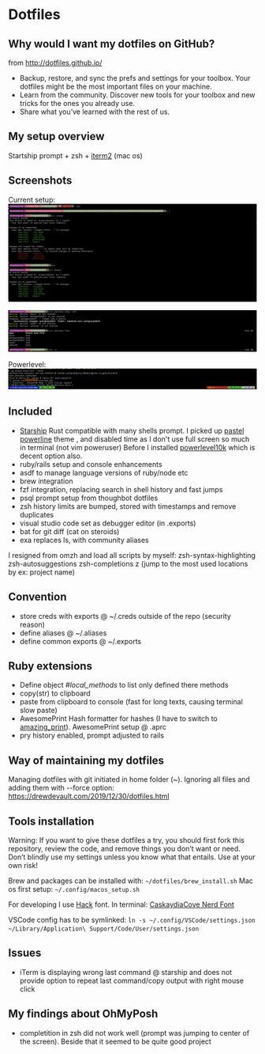 # Dotfiles


## Why would I want my dotfiles on GitHub?
from http://dotfiles.github.io/

* Backup, restore, and sync the prefs and settings for your toolbox. Your dotfiles might be the most important files on your machine.
* Learn from the community. Discover new tools for your toolbox and new tricks for the ones you already use.
* Share what you’ve learned with the rest of us.

## My setup overview
Startship prompt + zsh + [iterm2](https://iterm2.com/features.html) (mac os)

## Screenshots
Current setup:
![With ruby version indicator](./.pictures/starship.png)

![With took right prompt](./.pictures/starshipRight.png)

Powerlevel:
![Powerlevel before](./.pictures/powerlevel.png)

## Included
- [Starship](https://starship.rs) Rust compatible with many shells prompt. 
I picked up [pastel powerline](https://starship.rs/presets/#pastel-powerline) theme , and disabled time as I don't use full screen so much in terminal (not vim poweruser)
Before I installed [powerlevel10k](https://github.com/romkatv/powerlevel10k) which is decent option also.
- ruby/rails setup and console enhancements
- asdf to manage language versions of ruby/node etc
- brew integration
- fzf integration, replacing search in shell history and fast jumps
- psql prompt setup from thoughbot dotfiles
- zsh history limits are bumped, stored with timestamps and remove duplicates
- visual studio code set as debugger editor (in .exports)
- bat for git diff (cat on steroids)
- exa replaces ls, with community aliases

I resigned from omzh and load all scripts by myself:
zsh-syntax-highlighting
zsh-autosuggestions
zsh-completions
z (jump to the most used locations by ex: project name)

## Convention
- store creds with exports @ ~/.creds outside of the repo (security reason)
- define aliases @ ~/.aliases
- define common exports @ ~/.exports

## Ruby extensions
- Define object _#local_methods_ to list only defined there methods
- copy(str) to clipboard
- paste from clipboard to console (fast for long texts, causing terminal slow paste)
- AwesomePrint Hash formatter for hashes (I have to switch to [amazing_print](https://github.com/amazing-print/amazing_print)). AwesomePrint setup @ .aprc
- pry history enabled, prompt adjusted to rails

## Way of maintaining my dotfiles
Managing dotfiles with git initiated in home folder (~). Ignoring all files and adding them with --force option:
https://drewdevault.com/2019/12/30/dotfiles.html

## Tools installation

Warning: If you want to give these dotfiles a try, you should first fork this repository, review the code, and remove things you don’t want or need. Don’t blindly use my settings unless you know what that entails. Use at your own risk!

Brew and packages can be installed with: `~/dotfiles/brew_install.sh`
Mac os first setup: `~/.config/macos_setup.sh`

For developing I use [Hack](https://github.com/source-foundry/Hack) font.
In terminal: [CaskaydiaCove Nerd Font](https://github.com/ryanoasis/nerd-fonts/tree/master/patched-fonts/CascadiaCode)

VSCode config has to be symlinked: `ln -s ~/.config/VSCode/settings.json ~/Library/Application\ Support/Code/User/settings.json`

## Issues
- iTerm is displaying wrong last command @ starship and does not provide option to repeat last command/copy output with right mouse click

## My findings about OhMyPosh
- completition in zsh did not work well (prompt was jumping to center of the screen). Beside that it seemed to be quite good project